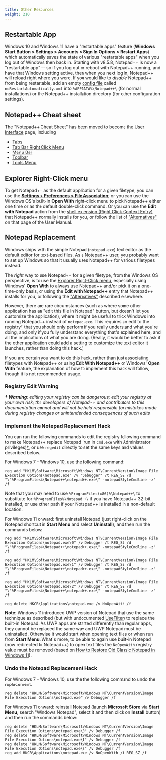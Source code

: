 ```yaml
---
title: Other Resources
weight: 210
---
```


## Restartable App

Windows 10 and Windows 11 have a "restartable apps" feature (**Windows Start Button > Settings > Accounts > Sign In Options > Restart Apps**) which automatically saves the state of various "restartable apps" when you log out of Windows then back in.  Starting with v8.5.8, Notepad++ is now a "restartable app" -- so if you log out or reboot with Notepad++ running, and have that Windows setting active, then when you next log in, Notepad++ will reload right where you were.  If you would like to _disable_ Notepad++ from being restartable, add an empty [config file](../config-files/#other-configuration-files) called `noRestartAutomatically.xml` into `%APPDATA%\Notepad++\` (for normal installations) or the Notepad++ installation directory (for other configuration settings).

## Notepad++ Cheat sheet

The "Notepad++ Cheat Sheet" has been moved to become the [User Interface](../user-interface) page, including

- <a href="../user-interface/#tabs" id="tabs">Tabs</a>
- <a href="../user-interface/#tab-bar-right-click-menu" id="tab-bar-right-click-menu">Tab Bar Right Click Menu</a>
- <a href="../user-interface/#menu-bar" id="menu-bar">Menu Bar</a>
- <a href="../user-interface/#toolbar" id="toolbar">Toolbar</a>
- <a href="../user-interface/#tools-menu" id="tools-menu">Tools Menu</a>

## Explorer Right-Click menu
<a name="missing-edit-with-notepad-action"></a>
<a name="windows-11-right-click-workarounds"></a>

To get Notepad++ as the default application for a given filetype, you can use the [**Settings > Preferences > File Association**](../preferences/#file-association); or you can use the Windows OS's built-in **Open With** right-click menu to pick Notepad++ either one time or as the default double-click command.  Or you can use the **Edit with Notepad** action from the [shell extension (Right Click Context Entry)](../shell-extension/) that Notepad++ normally installs for you, or follow the list of ["Alternatives"](../shell-extension/#alternatives) on that page of the User Manual.

## Notepad Replacement

Windows ships with the simple Notepad (`notepad.exe`) text editor as the default editor for text-based files. As a Notepad++ user, you probably want to set up Windows so that it usually uses Notepad++ for various filetypes instead. 

The _right_ way to use Notepad++ for a given filetype, from the Windows OS perspective, is to use the [Explorer Right-Click menu](#explorer-right-click-menu), especially using Windows' **Open With** to always use Notepad++ and/or pick it on a one-time-only basis, or using the **Edit with Notepad++** entry that Notepad++ installs for you, or following the ["Alternatives"](../shell-extension/#alternatives) described elsewhere.

However, there are rare circumstances (such as where some other application has an "edit this file in Notepad" button, but doesn't let you customize the application), where it might be useful to trick Windows into running Notepad++ instead of `notepad.exe`.  This requires an edit to the registry[†](#registry-edit-warning) that you should only perform if you really understand what you're doing, and only if you fully understand everything that's explained here, and all the implications of what you are doing. (Really, it would be better to ask if the other application could add a setting to customize the text editor it launches, rather than doing this hack.)

If you are certain you want to do this hack, rather than just associating filetypes with Notepad++ or using **Edit With Notepad++** or Windows' **Open With** feature, the explanation of how to implement this hack will follow, though it is not recommended usage.

### Registry Edit Warning

_**† Warning**: editing your registry can be dangerous; edit your registry at your own risk; the developers of Notepad++ and contributors to this documentation cannot and will not be held responsible for mistakes made during registry changes or unintendended consequences of such edits_

### Implement the Notepad Replacement Hack

You can run the following commands to edit the registry following command to make Notepad++ replace Notepad (run in `cmd.exe` with Administrator privileges)[†](#registry-edit-warning), or use `regedit` directly to set the same keys and values described below.

For Windows 7 - Windows 10, use the following command:

```batch
reg add "HKLM\Software\Microsoft\Windows NT\CurrentVersion\Image File Execution Options\notepad.exe" /v "Debugger" /t REG_SZ /d "\"%ProgramFiles%\Notepad++\notepad++.exe\" -notepadStyleCmdline -z" /f
```

Note that you may need to use `%ProgramFiles(x86)%\Notepad++\` to substitute for `%ProgramFiles%\Notepad++\` if you have Notepad++ 32-bit installed, or use other path if your Notepad++ is installed in a non-default location.

For Windows 11 onward: first uninstall Notepad (just right-click on the Notepad shortcut in **Start Menu** and select **Uninstall**), and then run the commands below:

```batch
reg add "HKLM\Software\Microsoft\Windows NT\CurrentVersion\Image File Execution Options\notepad.exe\0" /v Debugger /t REG_SZ /d "\"%ProgramFiles%\Notepad++\notepad++.exe\" -notepadStyleCmdline -z" /f

reg add "HKLM\Software\Microsoft\Windows NT\CurrentVersion\Image File Execution Options\notepad.exe\1" /v Debugger /t REG_SZ /d "\"%ProgramFiles%\Notepad++\notepad++.exe\" -notepadStyleCmdline -z" /f

reg add "HKLM\Software\Microsoft\Windows NT\CurrentVersion\Image File Execution Options\notepad.exe\2" /v Debugger /t REG_SZ /d "\"%ProgramFiles%\Notepad++\notepad++.exe\" -notepadStyleCmdline -z" /f

reg delete HKCR\Applications\notepad.exe /v NoOpenWith /f
```

**Note**: Windows 11 introduced UWP version of Notepad that use the same technique as described (but with undocumented [UseFilter](https://www.geoffchappell.com/studies/windows/win32/ntdll/api/rtl/rtlexec/openimagefileoptionskey.htm)) to replace the built-in Notepad. As UWP apps are started differently than regular apps, they cannot be replaced the same way and UWP Notepad must be uninstalled. Otherwise it would start when opening text files or when run from **Start Menu**. What\`s more, to be able to again use built-in Notepad (now redirected to Notepad++) to open text files the `NoOpenWith` registry value must be removed (based on [How to Restore Old Classic Notepad in Windows 11](https://www.winhelponline.com/blog/restore-old-classic-notepad-windows/)).

### Undo the Notepad Replacement Hack

For Windows 7 - Windows 10, use the the following command to undo the replacement:

```batch
reg delete "HKLM\Software\Microsoft\Windows NT\CurrentVersion\Image File Execution Options\notepad.exe" /v Debugger /f
```

For Windows 11 onward: reinstall Notepad (launch **Microsoft Store** via **Start Menu**, search "Windows Notepad", select it and then click on **Install** button) and then run the commands below:

```batch
reg delete "HKLM\Software\Microsoft\Windows NT\CurrentVersion\Image File Execution Options\notepad.exe\0" /v Debugger /f
reg delete "HKLM\Software\Microsoft\Windows NT\CurrentVersion\Image File Execution Options\notepad.exe\1" /v Debugger /f
reg delete "HKLM\Software\Microsoft\Windows NT\CurrentVersion\Image File Execution Options\notepad.exe\2" /v Debugger /f
reg add HKCR\Applications\notepad.exe /v NoOpenWith /t REG_SZ /f
```

